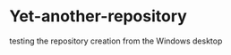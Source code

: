 Yet-another-repository
======================

testing the repository creation from the Windows desktop
